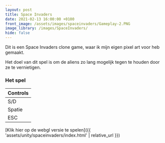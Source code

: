 ```yaml
---
layout: post
title: Space Invaders
date: 2021-02-13 16:00:00 +0100
front_image: /assets/images/spaceinvaders/Gameplay-2.PNG
image_library: /images/SpaceInvaders/
hide: false
---
```


Dit is een Space Invaders clone game, waar ik mijn eigen pixel art voor heb gemaakt.

Het doel van dit spel is om de aliens zo lang mogelijk tegen te houden door ze te vernietigen.

### Het spel

| Controls |
|:------|
| S/D | Beweegt het schip horizontaal |
| Spatie | Schieten |
| ESC | Pauseert het spel |

[Klik hier op de webgl versie te spelen]({{ 'assets/unity/spaceinvaders/index.html' | relative_url }})
